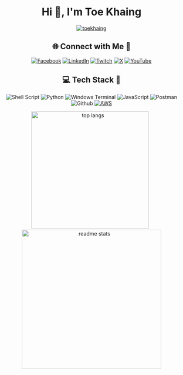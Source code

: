 <div align="center">
<h1 align="center">Hi 👋, I'm Toe Khaing</h1>
<div>
<div align="center">  
<a href="https://github.com/ryo-ma/github-profile-trophy"><img src="https://github-profile-trophy.vercel.app/?username=toekhaing" alt="toekhaing" /></a> </p>
</div>

<div align="center">
  
## 🌐 Connect with Me 🤝

[![Facebook](https://img.shields.io/badge/Facebook-%231877F2.svg?logo=Facebook&logoColor=white)](https://facebook.com/toekhineoo) [![LinkedIn](https://img.shields.io/badge/LinkedIn-%230077B5.svg?logo=linkedin&logoColor=white)](https://www.linkedin.com/in/toekhaingoo/) [![Twitch](https://img.shields.io/badge/Twitch-%239146FF.svg?logo=Twitch&logoColor=white)](https://twitch.tv/technologyhell) [![X](https://img.shields.io/badge/X-black.svg?logo=X&logoColor=white)](https://x.com/toekhaing) [![YouTube](https://img.shields.io/badge/YouTube-%23FF0000.svg?logo=YouTube&logoColor=white)](https://youtube.com/@technologyhell) 

</div>

<div align="center">
  
## 💻 Tech Stack 🎯

![Shell Script](https://img.shields.io/badge/shell_script-%23121011.svg?style=for-the-badge&logo=gnu-bash&logoColor=white) ![Python](https://img.shields.io/badge/python-3670A0?style=for-the-badge&logo=python&logoColor=ffdd54) ![Windows Terminal](https://img.shields.io/badge/Windows%20Terminal-%234D4D4D.svg?style=for-the-badge&logo=windows-terminal&logoColor=white) ![JavaScript](https://img.shields.io/badge/javascript-%23323330.svg?style=for-the-badge&logo=javascript&logoColor=%23F7DF1E)
![Postman](https://img.shields.io/badge/Postman-FF6C37?style=for-the-badge&logo=postman&logoColor=white) ![Github](https://img.shields.io/badge/GitHub-100000?style=for-the-badge&logo=github&logoColor=white) 	[![AWS](https://img.shields.io/badge/AWS-%23FF9900.svg?logo=amazon-web-services&logoColor=white)](#) 
</div>


<div align="center">
<img width="320" src="https://github-readme-stats-salesp07.vercel.app/api/top-langs/?username=toekhaing&hide=HTML&langs_count=8&layout=compact&theme=react&border_radius=10&size_weight=0.5&count_weight=0.5&exclude_repo=github-readme-stats" alt="top langs" /> &nbsp;<img width="380" src="https://github-readme-stats-salesp07.vercel.app/api?username=toekhaing&count_private=true&show_icons=true&theme=react&rank_icon=github&border_radius=10" alt="readme stats" />
</div>

